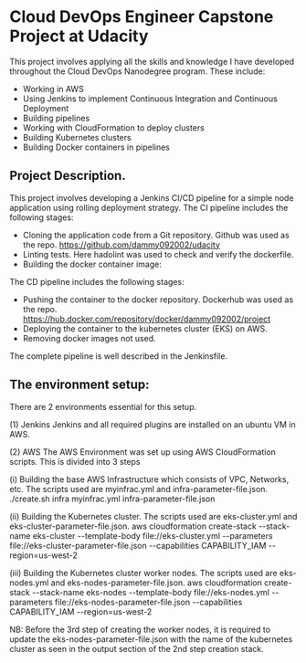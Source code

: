 # Cloud DevOps Engineer Capstone Project at Udacity

This project involves applying all the skills and knowledge I have developed throughout the Cloud DevOps Nanodegree program. These include:

* Working in AWS
* Using Jenkins to implement Continuous Integration and Continuous Deployment
* Building pipelines
* Working with CloudFormation to deploy clusters
* Building Kubernetes clusters
* Building Docker containers in pipelines

## Project Description.
This project involves developing a Jenkins CI/CD pipeline for a simple node application using rolling deployment strategy.
The CI pipeline includes the following stages:
* Cloning the application code from a Git repository. Github was used as the repo. https://github.com/dammy092002/udacity
* Linting tests. Here hadolint was used to check and verify the dockerfile.
* Building the docker container image:

The CD pipeline includes the following stages:
* Pushing the container to the docker repository. Dockerhub was used as the repo. https://hub.docker.com/repository/docker/dammy092002/project
* Deploying the container to the kubernetes cluster (EKS) on AWS.
* Removing docker images not used.

The complete pipeline is well described in the Jenkinsfile.

## The environment setup:
There are 2 environments essential for this setup.

(1) Jenkins
Jenkins and all required plugins are installed on an ubuntu VM in AWS.

(2) AWS
The AWS Environment was set up using AWS CloudFormation scripts. This is divided into 3 steps

(i) Building the base AWS Infrastructure which consists of VPC, Networks, etc. The scripts used are myinfrac.yml and infra-parameter-file.json.
./create.sh infra myinfrac.yml infra-parameter-file.json

(ii) Building the Kubernetes cluster. The scripts used are eks-cluster.yml and eks-cluster-parameter-file.json.
aws cloudformation create-stack --stack-name eks-cluster --template-body file://eks-cluster.yml --parameters file://eks-cluster-parameter-file.json --capabilities CAPABILITY_IAM --region=us-west-2

(iii) Building the Kubernetes cluster worker nodes. The scripts used are eks-nodes.yml and eks-nodes-parameter-file.json.
aws cloudformation create-stack --stack-name eks-nodes --template-body file://eks-nodes.yml --parameters file://eks-nodes-parameter-file.json --capabilities CAPABILITY_IAM --region=us-west-2

NB: Before the 3rd step of creating the worker nodes, it is required to update the eks-nodes-parameter-file.json with the name of the kubernetes cluster as seen in the output section of the 2nd step creation stack.




















